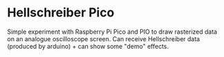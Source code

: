 # Hellschreiber Pico

Simple experiment with Raspberry Pi Pico and PIO to draw rasterized data on an analogue oscilloscope screen.
Can receive Hellschreiber data (produced by arduino) + can show some "demo" effects.
